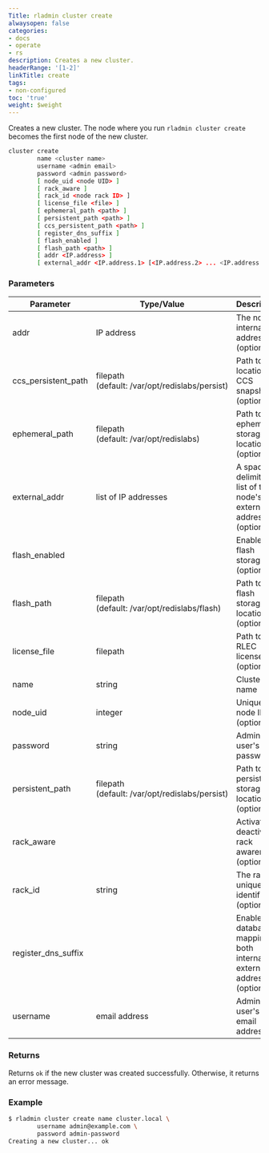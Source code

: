 ```yaml
---
Title: rladmin cluster create
alwaysopen: false
categories:
- docs
- operate
- rs
description: Creates a new cluster.
headerRange: '[1-2]'
linkTitle: create
tags:
- non-configured
toc: 'true'
weight: $weight
---
```


Creates a new cluster. The node where you run `rladmin cluster create` becomes the first node of the new cluster.

```sh
cluster create
        name <cluster name>
        username <admin email>
        password <admin password>
        [ node_uid <node UID> ] 
        [ rack_aware ]
        [ rack_id <node rack ID> ]
        [ license_file <file> ]
        [ ephemeral_path <path> ]
        [ persistent_path <path> ]
        [ ccs_persistent_path <path> ]
        [ register_dns_suffix ]
        [ flash_enabled ]
        [ flash_path <path> ]
        [ addr <IP.address> ]
        [ external_addr <IP.address.1> [<IP.address.2> ... <IP.address.N>] ]
```

### Parameters

| Parameter | Type/Value | Description |
|-----------|------------|-------------|
| addr | IP address | The node's internal IP address (optional) |
| ccs_persistent_path | filepath (default:&nbsp;/var/opt/redislabs/persist) | Path to the location of CCS snapshots (optional) |
| ephemeral_path | filepath (default:&nbsp;/var/opt/redislabs) | Path to the ephemeral storage location (optional) |
| external_addr | list of IP addresses | A space-delimited list of the node's external IP addresses (optional) |
| flash_enabled | | Enables flash storage (optional) |
| flash_path | filepath (default:&nbsp;/var/opt/redislabs/flash) | Path to the flash storage location (optional) |
| license_file | filepath | Path to the RLEC license file (optional) |
| name | string | Cluster name |
| node_uid | integer | Unique node ID (optional) |
| password | string | Admin user's password |
| persistent_path | filepath (default:&nbsp;/var/opt/redislabs/persist) | Path to the persistent storage location (optional) |
| rack_aware | | Activates or deactivates rack awareness (optional) |
| rack_id | string | The rack's unique identifier (optional) |
| register_dns_suffix | | Enables database mapping to both internal and external IP addresses (optional) |
| username | email address | Admin user's email address |

### Returns

Returns `ok` if the new cluster was created successfully. Otherwise, it returns an error message.

### Example

```sh
$ rladmin cluster create name cluster.local \
        username admin@example.com \
        password admin-password
Creating a new cluster... ok
```
